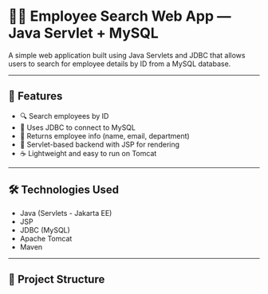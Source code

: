 # 👨‍💼 Employee Search Web App — Java Servlet + MySQL

A simple web application built using Java Servlets and JDBC that allows users to search for employee details by ID from a MySQL database.

---

## 📌 Features

- 🔍 Search employees by ID
- 🧠 Uses JDBC to connect to MySQL
- 📄 Returns employee info (name, email, department)
- 🚀 Servlet-based backend with JSP for rendering
- ☕ Lightweight and easy to run on Tomcat

---

## 🛠️ Technologies Used

- Java (Servlets - Jakarta EE)
- JSP
- JDBC (MySQL)
- Apache Tomcat 
- Maven

---

## 📁 Project Structure

